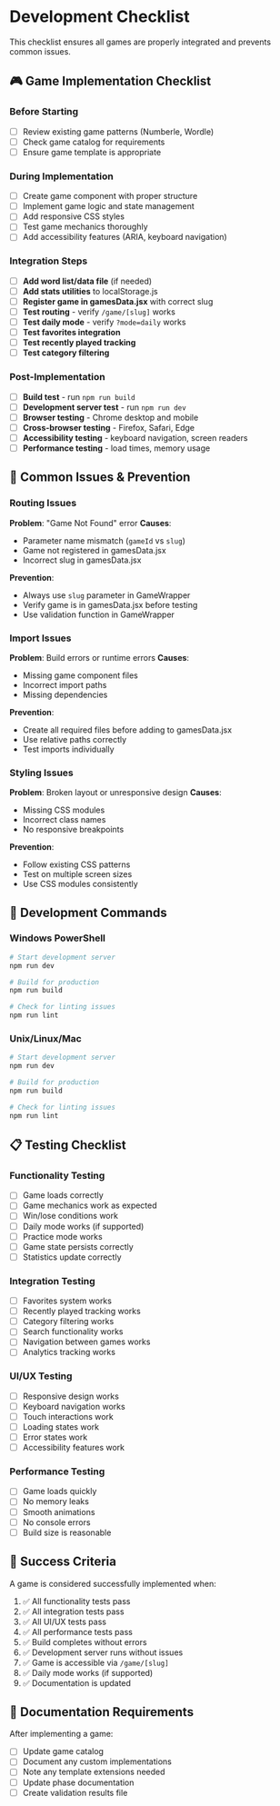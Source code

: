 # Development Checklist

This checklist ensures all games are properly integrated and prevents common issues.

## 🎮 Game Implementation Checklist

### Before Starting
- [ ] Review existing game patterns (Numberle, Wordle)
- [ ] Check game catalog for requirements
- [ ] Ensure game template is appropriate

### During Implementation
- [ ] Create game component with proper structure
- [ ] Implement game logic and state management
- [ ] Add responsive CSS styles
- [ ] Test game mechanics thoroughly
- [ ] Add accessibility features (ARIA, keyboard navigation)

### Integration Steps
- [ ] **Add word list/data file** (if needed)
- [ ] **Add stats utilities** to localStorage.js
- [ ] **Register game in gamesData.jsx** with correct slug
- [ ] **Test routing** - verify `/game/[slug]` works
- [ ] **Test daily mode** - verify `?mode=daily` works
- [ ] **Test favorites integration**
- [ ] **Test recently played tracking**
- [ ] **Test category filtering**

### Post-Implementation
- [ ] **Build test** - run `npm run build`
- [ ] **Development server test** - run `npm run dev`
- [ ] **Browser testing** - Chrome desktop and mobile
- [ ] **Cross-browser testing** - Firefox, Safari, Edge
- [ ] **Accessibility testing** - keyboard navigation, screen readers
- [ ] **Performance testing** - load times, memory usage

## 🚨 Common Issues & Prevention

### Routing Issues
**Problem**: "Game Not Found" error
**Causes**:
- Parameter name mismatch (`gameId` vs `slug`)
- Game not registered in gamesData.jsx
- Incorrect slug in gamesData.jsx

**Prevention**:
- Always use `slug` parameter in GameWrapper
- Verify game is in gamesData.jsx before testing
- Use validation function in GameWrapper

### Import Issues
**Problem**: Build errors or runtime errors
**Causes**:
- Missing game component files
- Incorrect import paths
- Missing dependencies

**Prevention**:
- Create all required files before adding to gamesData.jsx
- Use relative paths correctly
- Test imports individually

### Styling Issues
**Problem**: Broken layout or unresponsive design
**Causes**:
- Missing CSS modules
- Incorrect class names
- No responsive breakpoints

**Prevention**:
- Follow existing CSS patterns
- Test on multiple screen sizes
- Use CSS modules consistently

## 🔧 Development Commands

### Windows PowerShell
```powershell
# Start development server
npm run dev

# Build for production
npm run build

# Check for linting issues
npm run lint
```

### Unix/Linux/Mac
```bash
# Start development server
npm run dev

# Build for production
npm run build

# Check for linting issues
npm run lint
```

## 📋 Testing Checklist

### Functionality Testing
- [ ] Game loads correctly
- [ ] Game mechanics work as expected
- [ ] Win/lose conditions work
- [ ] Daily mode works (if supported)
- [ ] Practice mode works
- [ ] Game state persists correctly
- [ ] Statistics update correctly

### Integration Testing
- [ ] Favorites system works
- [ ] Recently played tracking works
- [ ] Category filtering works
- [ ] Search functionality works
- [ ] Navigation between games works
- [ ] Analytics tracking works

### UI/UX Testing
- [ ] Responsive design works
- [ ] Keyboard navigation works
- [ ] Touch interactions work
- [ ] Loading states work
- [ ] Error states work
- [ ] Accessibility features work

### Performance Testing
- [ ] Game loads quickly
- [ ] No memory leaks
- [ ] Smooth animations
- [ ] No console errors
- [ ] Build size is reasonable

## 🎯 Success Criteria

A game is considered successfully implemented when:
1. ✅ All functionality tests pass
2. ✅ All integration tests pass
3. ✅ All UI/UX tests pass
3. ✅ All performance tests pass
4. ✅ Build completes without errors
5. ✅ Development server runs without issues
6. ✅ Game is accessible via `/game/[slug]`
7. ✅ Daily mode works (if supported)
8. ✅ Documentation is updated

## 📝 Documentation Requirements

After implementing a game:
- [ ] Update game catalog
- [ ] Document any custom implementations
- [ ] Note any template extensions needed
- [ ] Update phase documentation
- [ ] Create validation results file 